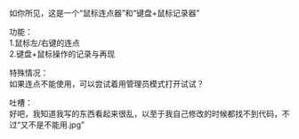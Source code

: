 如你所见，这是一个“鼠标连点器”和“键盘+鼠标记录器”

功能：</br>
1.鼠标左/右键的连点</br>
2.键盘+鼠标操作的记录与再现

特殊情况：</br>
如果连点不能使用，可以尝试着用管理员模式打开试试？

吐槽：</br>
好吧，我知道我写的东西看起来很乱，以至于我自己修改的时候都找不到代码，不过“又不是不能用.jpg”
